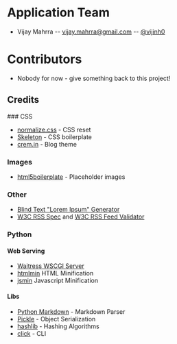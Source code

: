 # Application Team

* Vijay Mahrra -- vijay.mahrra@gmail.com -- [@vijinh0](https://twitter.com/vijinh0)

# Contributors

* Nobody for now - give something back to this project!

## Credits

### CSS
* [normalize.css](http://necolas.github.io/normalize.css/) - CSS reset
* [Skeleton](http://getskeleton.com/) - CSS boilerplate
* [crem.in](https://github.com/kudos/crem.in/tree/master/css) - Blog theme

### Images
* [html5boilerplate](https://html5boilerplate.com/) - Placeholder images

### Other
* [Blind Text "Lorem Ipsum" Generator](http://www.blindtextgenerator.com/lorem-ipsum)
* [W3C RSS Spec](http://validator.w3.org/feed/docs/rss2.html) and [W3C RSS Feed Validator](http://validator.w3.org/feed/check.cgi)

### Python
#### Web Serving
* [Waitress WSCGI Server](http://docs.pylonsproject.org/projects/waitress/en/latest/index.html)
* [htmlmin](http://docs.python.org/library/htmlmin) HTML Minification
* [jsmin](https://bitbucket.org/dcs/jsmin/) Javascript Minification

#### Libs
* [Python Markdown](http://pythonhosted.org//Markdown/siteindex.html) - Markdown Parser
* [Pickle](https://docs.python.org/2/library/pickle.html) - Object Serialization
* [hashlib](https://docs.python.org/2/library/hashlib.html) - Hashing Algorithms
* [click](http://click.pocoo.org/4/) - CLI
